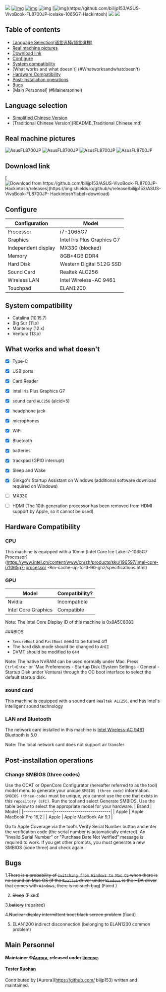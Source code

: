 

[![](https://img.shields.io/badge/repositories-Aurora极光-informational?style=flat&logo=github&logoColor=white&color=9debeb)](https://github.com/bilijp153?tab=repositories)
[![img](https://img.shields.io/github/stars/bilijp153/ASUS-VivoBook-FL8700JP-icelake-1065G7-Hackintosh.svg?color=ff69b4&label=tarts&logoColor=ff69b4&style=social)](https://github.com/bilijp153/ASUS-VivoBook-FL8700JP-icelake-1065G7-Hackintosh) [![img](https://img.shields.io/github/followers/bilijp153.svg?label=followers&logoColor=success&style=social)](https://github.com/bilijp153/ASUS-VivoBook-FL8700JP-icelake-1065G7-Hackintosh) ![img](https://img.shields.io/github/contributors/bilijp153/ASUS-VivoBook-FL8700JP-icelake-1065G7-Hackintosh.svg?]) [![img](https://img.shields.io/github/last-commit/bilijp153/ASUS-VivoBook-FL8700JP-icelake-1065G7-Hackintosh.svg?)](https://github.com/bilijp153/ASUS-VivoBook-FL8700JP-icelake-1065G7-Hackintosh)
[![](https://img.shields.io/badge/Telegram-Aurora极光-informational?style=flat&logo=telegram&logoColor=white&color=5fb659)](https://t.me/Aurora_5223)
[![](https://img.shields.io/badge/Twitter-極光-informational?style=flat&logo=twitter&logoColor=white&color=5fb659)](https://twitter.com/Aurora_jp123)



## Table of contents
- [Language Selection(语言选择/語言選擇)](#Languageselection)
- [Real machine pictures](#Realmachinepictures)
- [Download link](#Downloadlink)
- [Configure](#Configure)
- [System compatibility](#Systemcompatibility)
- [What works and what doesn't] (#Whatworksandwhatdoesn't)
- [Hardware Compatibility](#HardwareCompatibility)
- [Post-installation operations](#Post-installationoperations)
- [Bugs](#Bugs)
- [Main Personnel] (#Mainersonnel)


## Language selection   
- [Simplified Chinese Version](README_.md)
- [Traditional Chinese Version](README_Traditional Chinese.md)



## Real machine pictures

![AsusFL8700JP](https://github.com/bilijp153/ASUS-VivoBook-FL8700JP-icelake-1065G7-Hackintosh/blob/main/机型效果图/computer4.png)
![AsusFL8700JP](https://github.com/bilijp153/ASUS-VivoBook-FL8700JP-icelake-1065G7-Hackintosh/blob/main/机型效果图/computer.png)
![AsusFL8700JP](https://github.com/bilijp153/ASUS-VivoBook-FL8700JP-icelake-1065G7-Hackintosh/blob/main/机型效果图/computer2.png)
![AsusFL8700JP](https://github.com/bilijp153/ASUS-VivoBook-FL8700JP-icelake-1065G7-Hackintosh/blob/main/机型效果图/computer1.png)


## Download link

[![Download from https://github.com/bilijp153/ASUS-VivoBook-FL8700JP-Hackintosh/releases](https://img.shields.io/github/v/release/bilijp153/ASUS-VivoBook-FL8700JP- Hackintosh?label=download)](https://github.com/bilijp153/ASUS-VivoBook-FL8700JP-Hackintosh/releases)

## Configure

| Configuration | Model |
|---------------|----------------------------|
| Processor | i7-1065G7 |
| Graphics | Intel lris Plus Graphics G7 |
| Independent display | MX330 (blocked) |
| Memory | 8GB+4GB DDR4 |
| Hard Disk | Western Digital 512G SSD |
| Sound Card | Realtek ALC256 |
| Wireless LAN | Intel Wireless-AC 9461 |
| Touchpad | ELAN1200 |

## System compatibility

  - Catalina (10.15.7)
  - Big Sur (11.x)
  - Monterey (12.x)
  - Ventura (13.x)


## What works and what doesn't
- [x] Type-C
- [x] USB ports
- [x] Card Reader
- [x] Intel lris Plus Graphics G7
- [x] sound card `ALC256` (alcid=5)
- [x] headphone jack
- [x] microphones
- [x] WiFi
- [X] Bluetooth
- [x] batteries
- [x] trackpad (GPIO interrupt)
- [x] Sleep and Wake
- [x] Ginkgo's Startup Assistant on Windows (additional software download required on Windows)
- [ ] MX330
- [ ] HDMI (The 10th generation processor has been removed from HDMI support by Apple, so it cannot be used)


## Hardware Compatibility

### CPU
This machine is equipped with a 10mm [Intel Core Ice Lake i7-1065G7 Processor] (https://www.intel.cn/content/www/cn/zh/products/sku/196597/intel-core-i71065g7-processor -8m-cache-up-to-3-90-ghz/specifications.html)

### GPU
| **Model** | **Compatibility?** |
| ---------- | ----------------------------- |
| Nvidia | Incompatible |
| Intel Core Graphics | Compatible |

Note: The Intel Core Display ID of this machine is 0x8A5C8083

###BIOS

- `SecureBoot` and `FastBoot` need to be turned off
- The hard disk mode should be changed to `AHCI`
- DVMT should be modified to `64M`

Note: The native NVRAM can be used normally under Mac. Press `Ctrl+Enter` or `Mac Preferences - Startup Disk (System Settings - General - Startup Disk under Ventura) through the OC boot interface to select the default startup disk.

### sound card
This machine is equipped with a sound card `Realtek ALC256`, and has Intel's intelligent sound technology

### LAN and Bluetooth
The network card installed in this machine is [Intel Wireless-AC 9461](https://ark.intel.com/content/www/cn/zh/ark/products/125193/intel-wirelessac-9461.html)
Bluetooth is 5.0

Note: The local network card does not support air transfer


## Post-installation operations

### Change SMBIOS (three codes)
Use the OCAT or OpenCore Configurator (hereafter referred to as the tool) model menu to generate your unique `SMBIOS (three code)` information.
`SMBIOS (three-code)` must be unique, you cannot use the one that exists in this `repository (EFI)`.
Run the tool and select Generate SMBIOS.
Use the table below to select the appropriate model for your hardware.
| Brand | Model |
|---------------|----------------------------|
| Apple | Apple MacBook Pro 16,2 |
| Apple | Apple MacBook Air 9,1 |

Go to Apple Coverage via the tool's Verify Serial Number button and enter the verification code (the serial number is automatically entered).
An "Invalid Serial Number" or "Purchase Date Not Verified" message is required to work. If you get other prompts, you must generate a new SMBIOS (code three) and check again.



## Bugs
1.~~There is a probability of `switching from Windows to Mac OS` when there is no sound on Mac OS (if the `Realtek` driver under `Windows` is the HDA driver that comes with `Windows`, there is no such bug)~~ (Fixed )

2. ~~Sleep~~ (Fixed)

3.~~battery~~ (repaired)

4.~~Nuclear display intermittent boot black screen problem~~ (fixed)

5. ELAN1200 indirect disconnection (belonging to ELAN1200 common problem)





## Main Personnel
   #### Maintainer ©[Aurora](https://github.com/bilijp153), released under [license](./License).
   #### Tester [Ruohan](https://github.com/catlingyun)
   Contributed by [Aurora](https://github.com/ biijp153) written and maintained.
